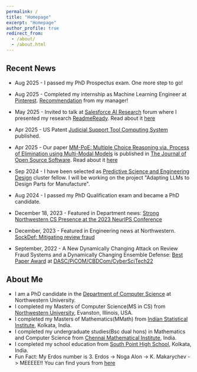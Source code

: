 ```yaml
---
permalink: /
title: "Homepage"
excerpt: "Homepage"
author_profile: true
redirect_from: 
  - /about/
  - /about.html
---
```


<!-- * I am actively seeking positions(internships) in the industry as SWE/MLE. If you like my profile, please reach out at sayakchakrabarty2025@u.northwestern.edu -->

Recent News
------
* Aug 2025 - I passed my PhD Prospectus exam. One more step to go!

* Aug 2025 - Completed my internship as Machine Learning Engineer at [Pinterest](https://www.pinterestcareers.com/departments/engineering/). [Recommendation](https://www.linkedin.com/in/sayak-chakrabarty-cs/details/recommendations/) from my manager!

* May 2025 - Invited to talk at [Salesforce AI Research](https://www.salesforceairesearch.com/) forum where I presented my research [ReadmeReady](https://joss.theoj.org/papers/10.21105/joss.07489). Read about it [here](https://medium.com/@pidnas94335/readmeready-free-and-customizable-code-documentation-with-llms-a-fine-tuning-approach-fd9fdd2d1ce9)

* Apr 2025 - US Patent [Judicial Support Tool Computing System](https://www.freepatentsonline.com/y2025/0111457.html) published.

* Apr 2025 - Our paper [MM-PoE: Multiple Choice Reasoning via. Process of Elimination using Multi-Modal Models](https://joss.theoj.org/papers/10.21105/joss.07783) is published in [The Journal of Open Source Software](https://joss.theoj.org/). Read about it [here](https://medium.com/@souradipp43/smart-reasoning-mastering-multiple-choice-question-answering-with-vision-language-models-d4fc30e7594f)

* Sep 2024 - I have been selected as [Predictive Science and Engineering Design](https://www.mccormick.northwestern.edu/predictive-science-engineering-design/) cluster fellow. I will be working on the project "Adapting LLMs to Design Parts for Manufacture".

* Aug 2024 - I passed my PhD Qualification exam and became a PhD candidate.

* December 18, 2023 - Featured in Department news: [Strong Northwestern CS Presence at the 2023 NeurIPS Conference](https://www.mccormick.northwestern.edu/computer-science/news-events/news/articles/2023/strong-northwestern-cs-presence-at-the-2023-neurips-conference.html#:~:text=Northwestern%20contributions%20to%20the%20NeurIPS,%2C%20and%20Arghya%20Datta%20(Amazon))

* December, 2023 - Featured in Engineering news at Northwestern. [SockDef: Mitigating review fraud](https://www.mccormick.northwestern.edu/news/articles/2022/12/applying-ai-techniques-in-cybersecurity-counterterrorism-and-international-security/)

* September, 2022 - A New Dynamically Changing Attack on Review Fraud Systems and a Dynamically Changing Ensemble Defense: [Best Paper Award](https://drive.google.com/file/d/1CcPke3MNfNuAbr2ZxwhWI8w_0YWHitQF/view?usp=sharing) at [DASC/PiCOM/CBDCom/CyberSciTech22](http://cyber-science.org/2022/cbdcom/)


About Me
------

* I am a PhD candidate in the [Department of Computer Science](https://www.mccormick.northwestern.edu/computer-science/) at Northwestern University.
* I completed my Masters of Computer Science(MS in CS) from [Northwestern University](https://www.mccormick.northwestern.edu/computer-science/), Evanston, Illinois, USA.
* I completed my Masters of Mathematics(MMath) from [Indian Statistical Institute](https://www.isical.ac.in/content/statistics-mathematics), Kolkata, India.
* I completed my undergraduate studies(Bsc dual hons) in Mathematics and Computer Science from [Chennai Mathematical Institute](https://www.cmi.ac.in/), India.
* I completed my school education from [South Point High School](https://en.wikipedia.org/wiki/South_Point_School), Kolkata, India.
* Fun Fact: My Erdos number is 3. Erdos -> Noga Alon -> K. Makarychev -> MEEEEE!! You can find yours from [here](https://www.csauthors.net/distance/paul-erdos/sayak-chakrabarty)

